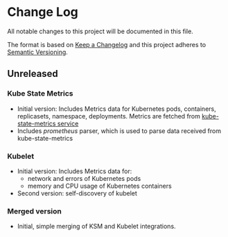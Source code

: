 # Change Log

All notable changes to this project will be documented in this file.

The format is based on [Keep a Changelog](http://keepachangelog.com/)
and this project adheres to [Semantic Versioning](http://semver.org/).


## Unreleased

### Kube State Metrics
- Initial version: Includes Metrics data for Kubernetes pods, containers, replicasets, namespace, deployments. Metrics are fetched from [kube-state-metrics service](https://github.com/kubernetes/kube-state-metrics)
- Includes *prometheus* parser, which is used to parse data received from kube-state-metrics

### Kubelet
- Initial version: Includes Metrics data for:
  - network and errors of Kubernetes pods
  - memory and CPU usage of Kubernetes containers
- Second version: self-discovery of kubelet

### Merged version
- Initial, simple merging of KSM and Kubelet integrations.